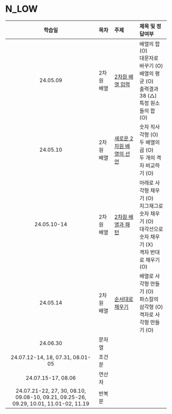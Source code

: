 # N_LOW

|                                        학습일                                        | 목차       | 주제                                                                         | 제목 및 정답여부                                                                                               |
| :----------------------------------------------------------------------------------: | :--------- | :--------------------------------------------------------------------------- | :------------------------------------------------------------------------------------------------------------- |
|                                       24.05.09                                       | 2차원 배열 | [2차원 배열 입력](./2차원%20배열/2차원%20배열%20입력.js)                     | 배열의 합 (O)<br>대문자로 바꾸기 (O)<br>배열의 평균 (O)<br>출력결과 38 (△)<br>특정 원소들의 합 (O)             |
|                                       24.05.10                                       | 2차원 배열 | [새로운 2차원 배열의 선언](./2차원%20배열/새로운%202차원%20배열의%20선언.js) | 숫자 직사각형 (O)<br>두 배열의 곱 (O)<br>두 개의 격자 비교하기 (O)                                             |
|                                     24.05.10-14                                      | 2차원 배열 | [2차원 배열과 패턴](./2차원%20배열/2차원%20배열과%20패턴.js)                 | 아래로 사각형 채우기 (O)<br>지그재그로 숫자 채우기 (O)<br>대각선으로 숫자 채우기 (X)<br>격자 반대로 채우기 (O) |
|                                       24.05.14                                       | 2차원 배열 | [순서대로 채우기](./2차원%20배열/순서대로%20채우기.js)                       | 배열로 사각형 만들기 (O)<br>파스칼의 삼각형 (O)<br>격자로 사각형 만들기 (O)                                    |
|                                       24.06.30                                       | 문자열     |
|                           24.07.12-14, 18, 07.31, 08.01-05                           | 조건문     |
|                                  24.07.15-17, 08.06                                  | 연산자     |
| 24.07.21-22, 27, 30, 08.10, 09.08-10, 09.21, 09.25-26, 09.29, 10.01, 11.01-02, 11.19 | 반복문     |
